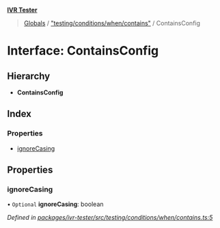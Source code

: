 **[IVR Tester](../README.md)**

> [Globals](../README.md) / ["testing/conditions/when/contains"](../modules/_testing_conditions_when_contains_.md) / ContainsConfig

# Interface: ContainsConfig

## Hierarchy

* **ContainsConfig**

## Index

### Properties

* [ignoreCasing](_testing_conditions_when_contains_.containsconfig.md#ignorecasing)

## Properties

### ignoreCasing

• `Optional` **ignoreCasing**: boolean

*Defined in [packages/ivr-tester/src/testing/conditions/when/contains.ts:5](https://github.com/SketchingDev/ivr-tester/blob/5493745/packages/ivr-tester/src/testing/conditions/when/contains.ts#L5)*
